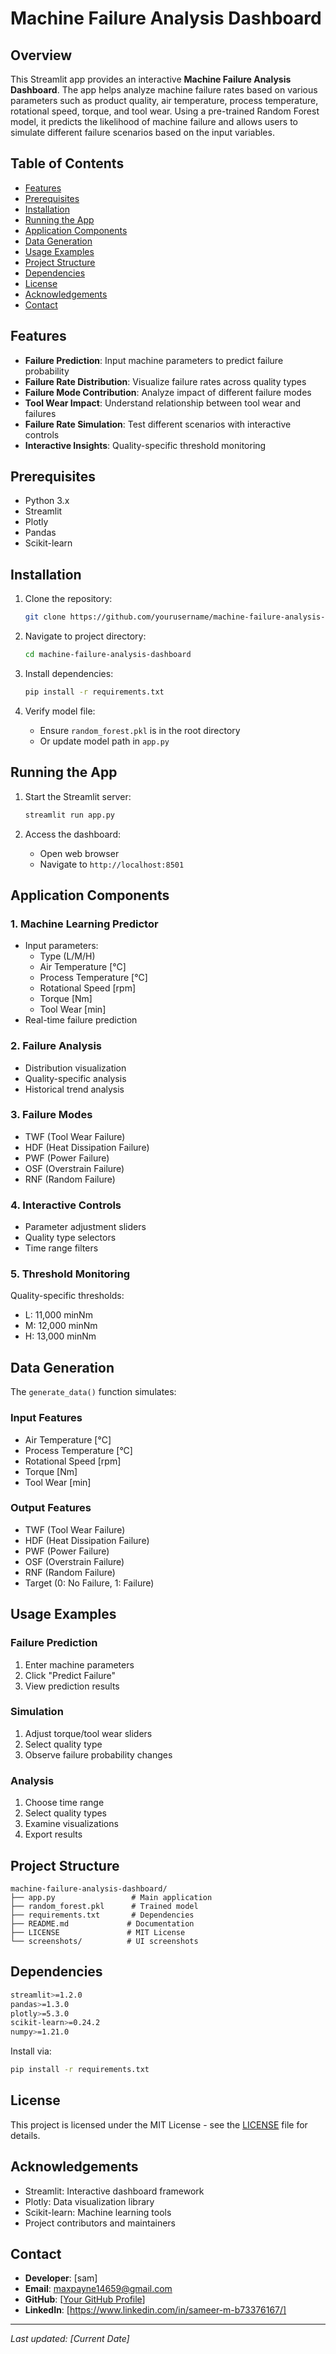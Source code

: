 # Machine Failure Analysis Dashboard

## Overview

This Streamlit app provides an interactive **Machine Failure Analysis Dashboard**. The app helps analyze machine failure rates based on various parameters such as product quality, air temperature, process temperature, rotational speed, torque, and tool wear. Using a pre-trained Random Forest model, it predicts the likelihood of machine failure and allows users to simulate different failure scenarios based on the input variables.

## Table of Contents

- [Features](#features)
- [Prerequisites](#prerequisites)
- [Installation](#installation)
- [Running the App](#running-the-app)
- [Application Components](#application-components)
- [Data Generation](#data-generation)
- [Usage Examples](#usage-examples)
- [Project Structure](#project-structure)
- [Dependencies](#dependencies)
- [License](#license)
- [Acknowledgements](#acknowledgements)
- [Contact](#contact)

## Features

- **Failure Prediction**: Input machine parameters to predict failure probability
- **Failure Rate Distribution**: Visualize failure rates across quality types
- **Failure Mode Contribution**: Analyze impact of different failure modes
- **Tool Wear Impact**: Understand relationship between tool wear and failures
- **Failure Rate Simulation**: Test different scenarios with interactive controls
- **Interactive Insights**: Quality-specific threshold monitoring

## Prerequisites

- Python 3.x
- Streamlit
- Plotly
- Pandas
- Scikit-learn

## Installation

1. Clone the repository:
   ```bash
   git clone https://github.com/yourusername/machine-failure-analysis-dashboard.git
   ```

2. Navigate to project directory:
   ```bash
   cd machine-failure-analysis-dashboard
   ```

3. Install dependencies:
   ```bash
   pip install -r requirements.txt
   ```

4. Verify model file:
   - Ensure `random_forest.pkl` is in the root directory
   - Or update model path in `app.py`

## Running the App

1. Start the Streamlit server:
   ```bash
   streamlit run app.py
   ```

2. Access the dashboard:
   - Open web browser
   - Navigate to `http://localhost:8501`

## Application Components

### 1. Machine Learning Predictor
- Input parameters:
  - Type (L/M/H)
  - Air Temperature [°C]
  - Process Temperature [°C]
  - Rotational Speed [rpm]
  - Torque [Nm]
  - Tool Wear [min]
- Real-time failure prediction

### 2. Failure Analysis
- Distribution visualization
- Quality-specific analysis
- Historical trend analysis

### 3. Failure Modes
- TWF (Tool Wear Failure)
- HDF (Heat Dissipation Failure)
- PWF (Power Failure)
- OSF (Overstrain Failure)
- RNF (Random Failure)

### 4. Interactive Controls
- Parameter adjustment sliders
- Quality type selectors
- Time range filters

### 5. Threshold Monitoring
Quality-specific thresholds:
- L: 11,000 minNm
- M: 12,000 minNm
- H: 13,000 minNm

## Data Generation

The `generate_data()` function simulates:

### Input Features
- Air Temperature [°C]
- Process Temperature [°C]
- Rotational Speed [rpm]
- Torque [Nm]
- Tool Wear [min]

### Output Features
- TWF (Tool Wear Failure)
- HDF (Heat Dissipation Failure)
- PWF (Power Failure)
- OSF (Overstrain Failure)
- RNF (Random Failure)
- Target (0: No Failure, 1: Failure)

## Usage Examples

### Failure Prediction
1. Enter machine parameters
2. Click "Predict Failure"
3. View prediction results

### Simulation
1. Adjust torque/tool wear sliders
2. Select quality type
3. Observe failure probability changes

### Analysis
1. Choose time range
2. Select quality types
3. Examine visualizations
4. Export results

## Project Structure

```
machine-failure-analysis-dashboard/
├── app.py                 # Main application
├── random_forest.pkl      # Trained model
├── requirements.txt       # Dependencies
├── README.md             # Documentation
├── LICENSE               # MIT License
└── screenshots/          # UI screenshots
```

## Dependencies

```bash
streamlit>=1.2.0
pandas>=1.3.0
plotly>=5.3.0
scikit-learn>=0.24.2
numpy>=1.21.0
```

Install via:
```bash
pip install -r requirements.txt
```

## License

This project is licensed under the MIT License - see the [LICENSE](LICENSE) file for details.

## Acknowledgements

- Streamlit: Interactive dashboard framework
- Plotly: Data visualization library
- Scikit-learn: Machine learning tools
- Project contributors and maintainers

## Contact

- **Developer**: [sam]
- **Email**: maxpayne14659@gmail.com
- **GitHub**: [[Your GitHub Profile](https://github.com/SamSon1402)]
- **LinkedIn**: [https://www.linkedin.com/in/sameer-m-b73376167/]

---

*Last updated: [Current Date]*
